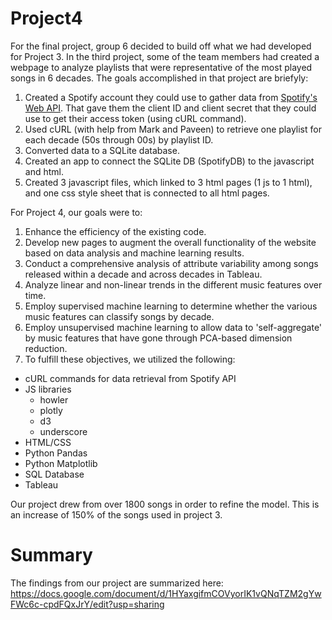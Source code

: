 # Project4
For the final project, group 6 decided to build off what we had developed for Project 3. In the third project, some of the team members had created a webpage to analyze playlists that were representative of the most played songs in 6 decades. The goals accomplished in that project are briefyly:
1. Created a Spotify account they could use to gather data from [Spotify's Web API](https://developer.spotify.com/documentation/web-api). That gave them the client ID and client secret that they could use to get their access token (using cURL command).
2. Used cURL (with help from Mark and Paveen) to retrieve one playlist for each decade (50s through 00s) by playlist ID.
3. Converted data to a SQLite database.
4. Created an app to connect the SQLite DB (SpotifyDB) to the javascript and html.
5. Created 3 javascript files, which linked to 3 html pages (1 js to 1 html), and one css style sheet that is connected to all html pages.

 
For Project 4, our goals were to:
1. Enhance the efficiency of the existing code.
2. Develop new pages to augment the overall functionality of the website based on data analysis and machine learning results.
3. Conduct a comprehensive analysis of attribute variability among songs released within a decade and across decades in Tableau.
4. Analyze linear and non-linear trends in the different music features over time.
5. Employ supervised machine learning to determine whether the various music features can classify songs by decade.
6. Employ unsupervised machine learning to allow data to 'self-aggregate' by music features that have gone through PCA-based dimension reduction.
7. To fulfill these objectives, we utilized the following:
* cURL commands for data retrieval from Spotify API
* JS libraries
   * howler
   * plotly
   * d3
   * underscore
* HTML/CSS
* Python Pandas
* Python Matplotlib
* SQL Database
* Tableau
   
Our project drew from over 1800 songs in order to refine the model. This is an increase of 150% of the songs used in project 3.  

# Summary
The findings from our project are summarized here: https://docs.google.com/document/d/1HYaxgifmCOVyorIK1vQNqTZM2gYwFWc6c-cpdFQxJrY/edit?usp=sharing





